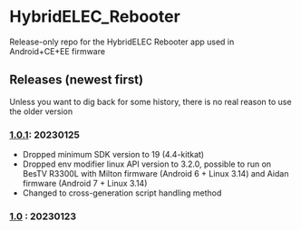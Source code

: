# HybridELEC_Rebooter
Release-only repo for the HybridELEC Rebooter app used in Android+CE+EE firmware


## Releases (newest first)
Unless you want to dig back for some history, there is no real reason to use the older version
### [1.0.1](../../releases/tag/1.0.1): 20230125
 - Dropped minimum SDK version to 19 (4.4-kitkat)
 - Dropped env modifier linux API version to 3.2.0, possible to run on BesTV R3300L with Milton firmware (Android 6 + Linux 3.14) and Aidan firmware (Android 7 + Linux 3.14)
 - Changed to cross-generation script handling method

### [1.0](../../releases/tag/1.0) : 20230123